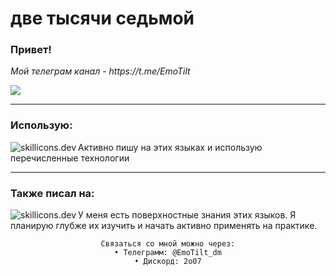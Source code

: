 <h1 align="left">две тысячи седьмой</h1>
<h3>Привет!</h3>
<p>
<i>Мой телеграм канал - https://t.me/EmoTilt</i>
</p>
<img src="https://count.getloli.com/get/@:EmoTilt?theme=asoul">
<hr>
<h3>Использую:</h3>
<img src="https://skillicons.dev/icons?i=js,ts,react,tailwind,html,css,docker,nginx,arch,vim&perline=6&theme=dark" align="left" alt="skillicons.dev">
<p>Активно пишу на этих языках и использую перечисленные технологии</p>
<hr>
<h3>Также писал на:</h3>
<img src="https://skillicons.dev/icons?i=java,python,cs&perline=6&theme=dark" align="left" alt="skillicons.dev">
<p>У меня есть поверхностные знания этих языков. Я планирую глубже их изучить и начать активно применять на практике.</p>
<div align="center">
    
    Связаться со мной можно через:
    • Телеграмм: @EmoTilt_dm
    • Дискорд: 2o07
</div>
